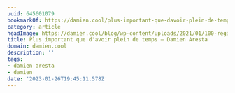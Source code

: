 ```yaml
---
uuid: 645601079
bookmarkOf: https://damien.cool/plus-important-que-davoir-plein-de-temps/
category: article
headImage: https://damien.cool/blog/wp-content/uploads/2021/01/100-regarder-typo-routine-1-1024x798.jpg
title: Plus important que d'avoir plein de temps – Damien Aresta
domain: damien.cool
description: ''
tags:
- damien aresta
- damien
date: '2023-01-26T19:45:11.578Z'
---
```



